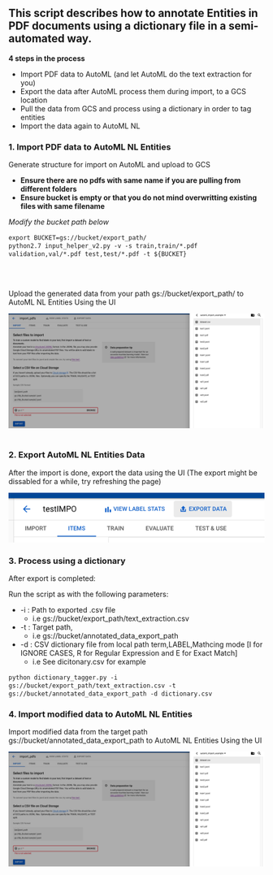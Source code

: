 ## This script describes how to annotate Entities in PDF documents using a dictionary file in a semi-automated way.

**4 steps in the process**
- Import PDF data to AutoML (and let AutoML do the text extraction for you)
- Export the data after AutoML process them during import, to a GCS location
- Pull the data from GCS and process using a dictionary in order to tag entities
- Import the data again to AutoML NL


### 1. Import PDF data to AutoML NL Entities
Generate structure for import on AutoML and upload to GCS

- **Ensure there are no pdfs with same name if you are pulling from different folders**
- **Ensure bucket is empty or that you do not mind overwritting existing files with same filename**

*Modify the bucket path below*
```
export BUCKET=gs://bucket/export_path/ 
python2.7 input_helper_v2.py -v -s train,train/*.pdf validation,val/*.pdf test,test/*.pdf -t ${BUCKET}
```

<br >
<br >

Upload the generated data from your path gs://bucket/export_path/ to AutoML NL Entities Using the UI

![import img](import.png)
<br >
<br >

### 2. Export AutoML NL Entities Data
After the import is done, export the data using the UI (The export might be dissabled for a while, try refreshing the page)

![export img](export.png)


### 3. Process using a dictionary
After export is completed:

Run the script as with the following parameters:
- -i   :   Path to exported .csv file 
    - i.e gs://bucket/export_path/text_extraction.csv
- -t : Target path, 
    - i.e gs://bucket/annotated_data_export_path
- -d : CSV dictionary file from local path term,LABEL,Mathcing mode [I for IGNORE CASES, R for Regular Expression and E for Exact Match]
    - i.e See dicitonary.csv for example
    
```
python dictionary_tagger.py -i gs://bucket/export_path/text_extraction.csv -t gs://bucket/annotated_data_export_path -d dictionary.csv 
```

### 4. Import modified data to AutoML NL Entities
Import modified data from the target path gs://bucket/annotated_data_export_path to AutoML NL Entities Using the UI

![import img](import.png)
<br >
<br >
